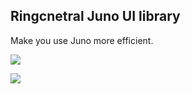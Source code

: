 ## Ringcnetral Juno UI library


Make you use Juno more efficient.


![](https://raw.githubusercontent.com/ZouYouShun/ringcentral-juno-vscode-extension/master/doc/assets/highlight-palette.png)


![](https://raw.githubusercontent.com/ZouYouShun/ringcentral-juno-vscode-extension/master/doc/assets/highlight-prop.png)
